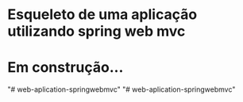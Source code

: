 # Esqueleto de uma aplicação utilizando spring web mvc
# Em construção...
"# web-aplication-springwebmvc" 
"# web-aplication-springwebmvc" 
